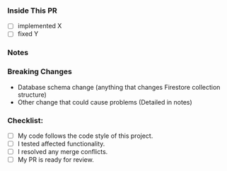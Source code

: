 <!-- Provide a general summary of your changes in the Title above -->

### Inside This PR
<!-- Itemize bug fixes, new features, and other changes -->
<!-- Feel free to break this into sections, i.e. features, fixes, etc. -->
<!-- Some examples are shown below. -->

- [ ] implemented X
- [ ] fixed Y

### Notes <!-- Optional -->
<!--- List any important or subtle points, future considerations, or other items of note. -->

### Breaking Changes
<!-- Keep items that apply: -->
- Database schema change (anything that changes Firestore collection structure)
- Other change that could cause problems (Detailed in notes)

### Checklist:
<!-- Go over all the following points, and put an `x` in all the boxes that apply. -->
<!-- If you're unsure about any of these, don't hesitate to ask. We're here to help! -->
- [ ] My code follows the code style of this project.
- [ ] I tested affected functionality.
- [ ] I resolved any merge conflicts.
- [ ] My PR is ready for review.
